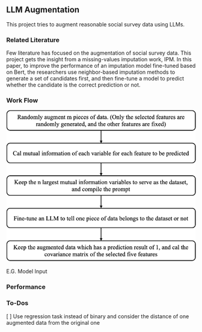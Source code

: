 ## LLM Augmentation
This project tries to augment reasonable social survey data using LLMs.

### Related Literature
Few literature has focused on the augmentation of social survey data. This project gets the insight from a missing-values imputation work, IPM.
In this paper, to improve the performance of an imputation model fine-tuned based on Bert, the researchers use neighbor-based imputation methods to generate a set of candidates first, and then fine-tune a model to predict whether the candidate is the correct prediction or not.

### Work Flow
![Work Flow](image.png)

E.G.
Model Input
>>>>>>>>> 

### Performance

### To-Dos
[ ] Use regression task instead of binary and consider the distance of one augmented data from the original one
